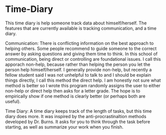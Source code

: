 # Time-Diary
This time diary is help someone track data about himself/herself. The features that are currently available is tracking communication, and a time diary.

Communication: There is conflicting information on the best approach to helping others. Some people recommend to guide someone to the correct answer by asking questions and giving them time to think. In this school of communication, being direct or controlling are foundational issues. I call this apporach non-help, because rather than helping the person you let the person help himself/herself. I generally provide non-help, but recently a fellow student said I was not unhelpful to talk to and I should be explain things directly, I call this method the direct help. I am honestly not sure what method is better so I wrote this program randomly assigns the user to either non-help or direct help then asks for a letter grade. The hope is to empirically show if one method is clearly better (or perhaps both are useful).

Time Diary: A time diary keeps track of the length of tasks, but this time diary does more. It was inspired by the anti-procrastinaltion methods developed by Dr. Burns. It asks for you to think through the task before starting, as well as summarize your work when you finish.

